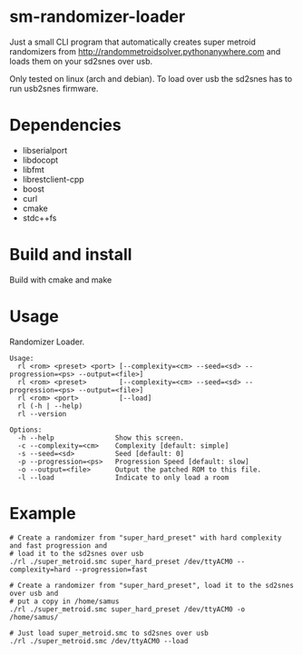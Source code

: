 # sm-randomizer-loader
Just a small CLI program that automatically creates super metroid randomizers from http://randommetroidsolver.pythonanywhere.com and loads them on your sd2snes over usb.

Only tested on linux (arch and debian). To load over usb the sd2snes has to run usb2snes firmware.

# Dependencies
* libserialport
* libdocopt
* libfmt
* librestclient-cpp
* boost
* curl
* cmake
* stdc++fs

# Build and install
Build with cmake and make

# Usage
Randomizer Loader.

    Usage:
      rl <rom> <preset> <port> [--complexity=<cm> --seed=<sd> --progression=<ps> --output=<file>]
      rl <rom> <preset>        [--complexity=<cm> --seed=<sd> --progression=<ps> --output=<file>]
      rl <rom> <port>          [--load]
      rl (-h | --help)
      rl --version

    Options:
      -h --help               Show this screen.
      -c --complexity=<cm>    Complexity [default: simple]
      -s --seed=<sd>          Seed [default: 0]
      -p --progression=<ps>   Progression Speed [default: slow]
      -o --output=<file>      Output the patched ROM to this file.
      -l --load               Indicate to only load a room
      
# Example

```
# Create a randomizer from "super_hard_preset" with hard complexity and fast progression and 
# load it to the sd2snes over usb
./rl ./super_metroid.smc super_hard_preset /dev/ttyACM0 --complexity=hard --progression=fast
```

```
# Create a randomizer from "super_hard_preset", load it to the sd2snes over usb and
# put a copy in /home/samus
./rl ./super_metroid.smc super_hard_preset /dev/ttyACM0 -o /home/samus/
```

```
# Just load super_metroid.smc to sd2snes over usb
./rl ./super_metroid.smc /dev/ttyACM0 --load
```
